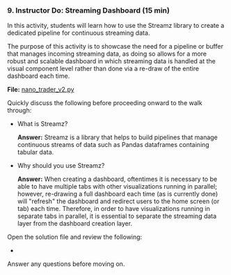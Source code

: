 ### 9. Instructor Do: Streaming Dashboard (15 min)

In this activity, students will learn how to use the Streamz library to create a dedicated pipeline for continuous streaming data.

The purpose of this activity is to showcase the need for a pipeline or buffer that manages incoming streaming data, as doing so allows for a more robust and scalable dashboard in which streaming data is handled at the visual component level rather than done via a re-draw of the entire dashboard each time.

**File:** [nano_trader_v2.py](Activities/08-Ins_Streaming_Dashboard/Solved/nano_trader_v2.py)

Quickly discuss the following before proceeding onward to the walk through:

* What is Streamz?

    **Answer:** Streamz is a library that helps to build pipelines that manage continuous streams of data such as Pandas dataframes containing tabular data.

* Why should you use Streamz?

    **Answer:** When creating a dashboard, oftentimes it is necessary to be able to have multiple tabs with other visualizations running in parallel; however, re-drawing a full dashboard each time (as is currently done) will "refresh" the dashboard and redirect users to the home screen (or tab) each time. Therefore, in order to have visualizations running in separate tabs in parallel, it is essential to separate the streaming data layer from the dashboard creation layer.

Open the solution file and review the following:

*

Answer any questions before moving on.
